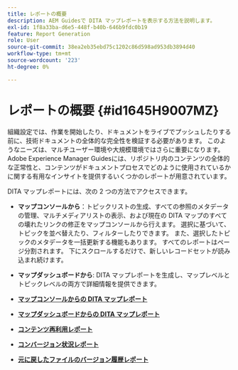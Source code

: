 ```yaml
---
title: レポートの概要
description: AEM Guidesで DITA マップレポートを表示する方法を説明します。
exl-id: 1f8a33ba-d6e5-448f-b40b-646b9fdc0b19
feature: Report Generation
role: User
source-git-commit: 38ea2eb35ebd75c1202c86d598ad953db3894d40
workflow-type: tm+mt
source-wordcount: '223'
ht-degree: 0%

---
```


# レポートの概要 {#id1645H9007MZ}

組織設定では、作業を開始したり、ドキュメントをライブでプッシュしたりする前に、技術ドキュメントの全体的な完全性を検証する必要があります。 このようなニーズは、マルチユーザー環境や大規模環境ではさらに重要になります。 Adobe Experience Manager Guidesには、リポジトリ内のコンテンツの全体的な正常性と、コンテンツがドキュメントプロセスでどのように使用されているかに関する有用なインサイトを提供するいくつかのレポートが用意されています。

DITA マップレポートには、次の 2 つの方法でアクセスできます。

- **マップコンソールから**：トピックリストの生成、すべての参照のメタデータの管理、マルチメディアリストの表示、および現在の DITA マップのすべての壊れたリンクの修正をマップコンソールから行えます。 選択に基づいて、トピックを並べ替えたり、フィルターしたりできます。 また、選択したトピックのメタデータを一括更新する機能もあります。 すべてのレポートはページ分割されます。 下にスクロールするだけで、新しいレコードセットが読み込まれ続けます。

- **マップダッシュボードから**: DITA マップレポートを生成し、マップレベルとトピックレベルの両方で詳細情報を提供できます。

- **[マップコンソールからの DITA マップレポート](reports-web-editor.md)**

- **[マップダッシュボードからの DITA マップレポート](reports-ditamap.md)**

- **[コンテンツ再利用レポート](reports-content-reuse.md)**

- **[コンバージョン状況レポート](reports-convertion-status.md)**

- **[元に戻したファイルのバージョン履歴レポート](reports-reverted-file-version-history.md)**
